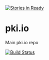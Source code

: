 [![Stories in Ready](https://badge.waffle.io/pki-io/pki.io.png?label=ready&title=Ready)](https://waffle.io/pki-io/pki.io)
# pki.io
Main pki.io repo

[![Build Status](https://travis-ci.org/pki-io/core.svg?branch=master)](https://travis-ci.org/pki-io/core)
